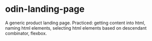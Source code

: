 # odin-landing-page
A generic product landing page.
Practiced: getting content into html, naming html elements, selecting html elements based on descendant combinator, flexbox.